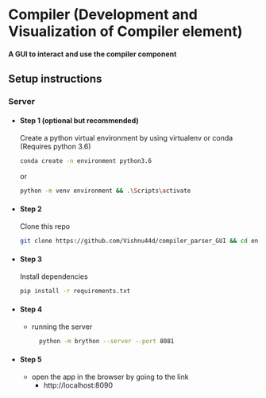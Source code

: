 # Compiler (Development and Visualization of Compiler element)

#### A GUI to interact and use the compiler component

## Setup instructions

### Server

- #### Step 1 (optional but recommended)

  Create a python virtual environment by using virtualenv or conda (Requires python 3.6)

  ```bash
  conda create -n environment python3.6
  ```

  or

  ```bash
  python -m venv environment && .\Scripts\activate
  ```

- #### Step 2

  Clone this repo

  ```bash
  git clone https://github.com/Vishnu44d/compiler_parser_GUI && cd environment
  ```

- #### Step 3
  Install dependencies
  ```bash
  pip install -r requirements.txt
  ```
- #### Step 4

  - running the server
    ```bash
      python -m brython --server --port 8081
    ```

- #### Step 5
  - open the app in the browser by going to the link
    - http://localhost:8090
